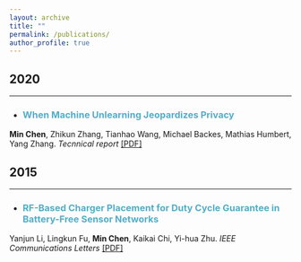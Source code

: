 ```yaml
---
layout: archive
title: ""
permalink: /publications/
author_profile: true
---
```


## 2020
___

- ### <span style="color:#52ADC8">When Machine Unlearning Jeopardizes Privacy</span>
<b>Min Chen</b>, Zhikun Zhang, Tianhao Wang, Michael Backes, Mathias Humbert, Yang Zhang.
*Tecnnical report* [[PDF]](https://arxiv.org/pdf/2005.02205.pdf)


## 2015
___

- ### <span style="color:#52ADC8">RF-Based Charger Placement for Duty Cycle Guarantee in Battery-Free Sensor Networks</span>
Yanjun Li, Lingkun Fu, <b>Min Chen</b>, Kaikai Chi, Yi-hua Zhu.
*IEEE Communications Letters* [[PDF]](https://arxiv.org/pdf/1508.02303.pdf)